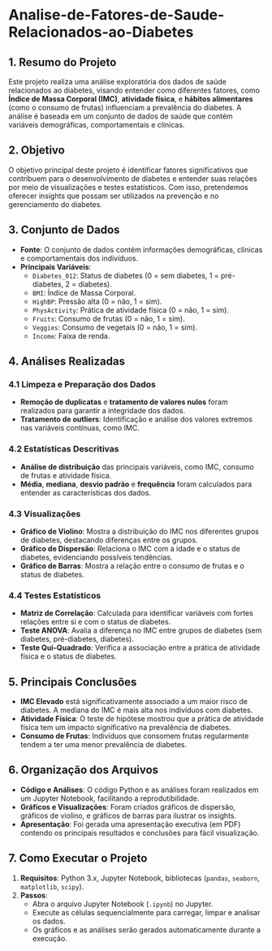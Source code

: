 # Analise-de-Fatores-de-Saude-Relacionados-ao-Diabetes

## 1. Resumo do Projeto
Este projeto realiza uma análise exploratória dos dados de saúde relacionados ao diabetes, visando entender como diferentes fatores, como **Índice de Massa Corporal (IMC)**, **atividade física**, e **hábitos alimentares** (como o consumo de frutas) influenciam a prevalência do diabetes. A análise é baseada em um conjunto de dados de saúde que contém variáveis demográficas, comportamentais e clínicas.

## 2. Objetivo
O objetivo principal deste projeto é identificar fatores significativos que contribuem para o desenvolvimento de diabetes e entender suas relações por meio de visualizações e testes estatísticos. Com isso, pretendemos oferecer insights que possam ser utilizados na prevenção e no gerenciamento do diabetes.

## 3. Conjunto de Dados
- **Fonte**: O conjunto de dados contém informações demográficas, clínicas e comportamentais dos indivíduos.
- **Principais Variáveis**:
  - `Diabetes_012`: Status de diabetes (0 = sem diabetes, 1 = pré-diabetes, 2 = diabetes).
  - `BMI`: Índice de Massa Corporal.
  - `HighBP`: Pressão alta (0 = não, 1 = sim).
  - `PhysActivity`: Prática de atividade física (0 = não, 1 = sim).
  - `Fruits`: Consumo de frutas (0 = não, 1 = sim).
  - `Veggies`: Consumo de vegetais (0 = não, 1 = sim).
  - `Income`: Faixa de renda.

## 4. Análises Realizadas
### 4.1 Limpeza e Preparação dos Dados
- **Remoção de duplicatas** e **tratamento de valores nulos** foram realizados para garantir a integridade dos dados.
- **Tratamento de outliers**: Identificação e análise dos valores extremos nas variáveis contínuas, como IMC.

### 4.2 Estatísticas Descritivas
- **Análise de distribuição** das principais variáveis, como IMC, consumo de frutas e atividade física.
- **Média**, **mediana**, **desvio padrão** e **frequência** foram calculados para entender as características dos dados.

### 4.3 Visualizações
- **Gráfico de Violino**: Mostra a distribuição do IMC nos diferentes grupos de diabetes, destacando diferenças entre os grupos.
- **Gráfico de Dispersão**: Relaciona o IMC com a idade e o status de diabetes, evidenciando possíveis tendências.
- **Gráfico de Barras**: Mostra a relação entre o consumo de frutas e o status de diabetes.

### 4.4 Testes Estatísticos
- **Matriz de Correlação**: Calculada para identificar variáveis com fortes relações entre si e com o status de diabetes.
- **Teste ANOVA**: Avalia a diferença no IMC entre grupos de diabetes (sem diabetes, pré-diabetes, diabetes).
- **Teste Qui-Quadrado**: Verifica a associação entre a prática de atividade física e o status de diabetes.

## 5. Principais Conclusões
- **IMC Elevado** está significativamente associado a um maior risco de diabetes. A mediana do IMC é mais alta nos indivíduos com diabetes.
- **Atividade Física**: O teste de hipótese mostrou que a prática de atividade física tem um impacto significativo na prevalência de diabetes.
- **Consumo de Frutas**: Indivíduos que consomem frutas regularmente tendem a ter uma menor prevalência de diabetes.

## 6. Organização dos Arquivos
- **Código e Análises**: O código Python e as análises foram realizados em um Jupyter Notebook, facilitando a reprodutibilidade.
- **Gráficos e Visualizações**: Foram criados gráficos de dispersão, gráficos de violino, e gráficos de barras para ilustrar os insights.
- **Apresentação**: Foi gerada uma apresentação executiva (em PDF) contendo os principais resultados e conclusões para fácil visualização.

## 7. Como Executar o Projeto
1. **Requisitos**: Python 3.x, Jupyter Notebook, bibliotecas (`pandas`, `seaborn`, `matplotlib`, `scipy`).
2. **Passos**:
   - Abra o arquivo Jupyter Notebook (`.ipynb`) no Jupyter.
   - Execute as células sequencialmente para carregar, limpar e analisar os dados.
   - Os gráficos e as análises serão gerados automaticamente durante a execução.
